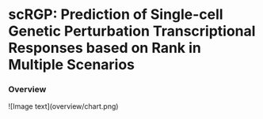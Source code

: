 # scRGP: Prediction of Single-cell Genetic Perturbation Transcriptional Responses based on Rank in Multiple Scenarios

<H3>Overview</H3>
![Image text](overview/chart.png)
